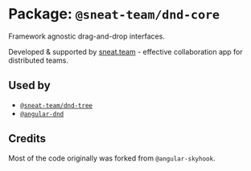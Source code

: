 # Package: `@sneat-team/dnd-core`

Framework agnostic drag-and-drop interfaces.

Developed & supported by [sneat.team](https://sneat.team) - effective collaboration app for distributed teams.

## Used by

- [`@sneat-team/dnd-tree`](https://github.com/sneat-team/dnd-tree)
- [`@angular-dnd`](https://github.com/sneat-team/angular-dnd)

## Credits

Most of the code originally was forked from `@angular-skyhook`.
